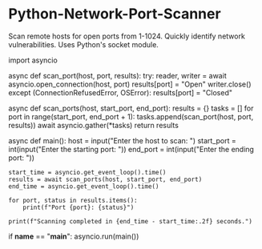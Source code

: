 # Python-Network-Port-Scanner
Scan remote hosts for open ports from 1-1024. Quickly identify network vulnerabilities. Uses Python's socket module.


import asyncio

async def scan_port(host, port, results):
    try:
        reader, writer = await asyncio.open_connection(host, port)
        results[port] = "Open"
        writer.close()
    except (ConnectionRefusedError, OSError):
        results[port] = "Closed"

async def scan_ports(host, start_port, end_port):
    results = {}
    tasks = []
    for port in range(start_port, end_port + 1):
        tasks.append(scan_port(host, port, results))
    await asyncio.gather(*tasks)
    return results

async def main():
    host = input("Enter the host to scan: ")
    start_port = int(input("Enter the starting port: "))
    end_port = int(input("Enter the ending port: "))

    start_time = asyncio.get_event_loop().time()
    results = await scan_ports(host, start_port, end_port)
    end_time = asyncio.get_event_loop().time()

    for port, status in results.items():
        print(f"Port {port}: {status}")

    print(f"Scanning completed in {end_time - start_time:.2f} seconds.")

if __name__ == "__main__":
    asyncio.run(main())
